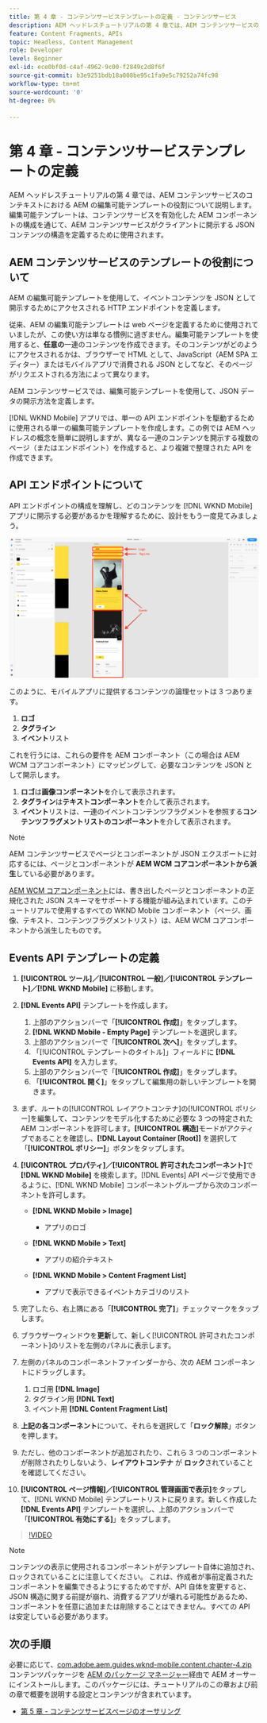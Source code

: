 ```yaml
---
title: 第 4 章 - コンテンツサービステンプレートの定義 - コンテンツサービス
description: AEM ヘッドレスチュートリアルの第 4 章では、AEM コンテンツサービスのコンテキストにおける AEM の編集可能テンプレートの役割について説明します。編集可能テンプレートは、最終的に開示される AEM コンテンツサービスの JSON コンテンツの構造を定義するために使用されます。
feature: Content Fragments, APIs
topic: Headless, Content Management
role: Developer
level: Beginner
exl-id: ece0bf0d-c4af-4962-9c00-f2849c2d8f6f
source-git-commit: b3e9251bdb18a008be95c1fa9e5c79252a74fc98
workflow-type: tm+mt
source-wordcount: '0'
ht-degree: 0%

---
```


# 第 4 章 - コンテンツサービステンプレートの定義

AEM ヘッドレスチュートリアルの第 4 章では、AEM コンテンツサービスのコンテキストにおける AEM の編集可能テンプレートの役割について説明します。編集可能テンプレートは、コンテンツサービスを有効化した AEM コンポーネントの構成を通じて、AEM コンテンツサービスがクライアントに開示する JSON コンテンツの構造を定義するために使用されます。

## AEM コンテンツサービスのテンプレートの役割について

AEM の編集可能テンプレートを使用して、イベントコンテンツを JSON として開示するためにアクセスされる HTTP エンドポイントを定義します。

従来、AEM の編集可能テンプレートは web ページを定義するために使用されていましたが、この使い方は単なる慣例に過ぎません。編集可能テンプレートを使用すると、**任意の**&#x200B;一連のコンテンツを作成できます。そのコンテンツがどのようにアクセスされるかは、ブラウザーで HTML として、JavaScript（AEM SPA エディター）またはモバイルアプリで消費される JSON としてなど、そのページがリクエストされる方法によって異なります。

AEM コンテンツサービスでは、編集可能テンプレートを使用して、JSON データの開示方法を定義します。

[!DNL WKND Mobile] アプリでは、単一の API エンドポイントを駆動するために使用される単一の編集可能テンプレートを作成します。この例では AEM ヘッドレスの概念を簡単に説明しますが、異なる一連のコンテンツを開示する複数のページ（またはエンドポイント）を作成すると、より複雑で整理された API を作成できます。

## API エンドポイントについて

API エンドポイントの構成を理解し、どのコンテンツを [!DNL WKND Mobile] アプリに開示する必要があるかを理解するために、設計をもう一度見てみましょう。

![Events API ページの分解](./assets/chapter-4/design-to-component-mapping.png)

このように、モバイルアプリに提供するコンテンツの論理セットは 3 つあります。

1. **ロゴ**
2. **タグライン**
3. **イベント**&#x200B;リスト

これを行うには、これらの要件を AEM コンポーネント（この場合は AEM WCM コアコンポーネント）にマッピングして、必要なコンテンツを JSON として開示します。

1. **ロゴ**&#x200B;は&#x200B;**画像コンポーネント**&#x200B;を介して表示されます。
2. **タグライン**&#x200B;は&#x200B;**テキストコンポーネント**&#x200B;を介して表示されます。
3. **イベント**&#x200B;リストは、一連のイベントコンテンツフラグメントを参照する&#x200B;**コンテンツフラグメントリストのコンポーネント**&#x200B;を介して表示されます。

>[!NOTE]
>
>AEM コンテンツサービスでページとコンポーネントが JSON エクスポートに対応するには、ページとコンポーネントが **AEM WCM コアコンポーネントから派生**&#x200B;している必要があります。
>
>[AEM WCM コアコンポーネント](https://github.com/Adobe-Marketing-Cloud/aem-core-wcm-components)には、書き出したページとコンポーネントの正規化された JSON スキーマをサポートする機能が組み込まれています。このチュートリアルで使用するすべての WKND Mobile コンポーネント（ページ、画像、テキスト、コンテンツフラグメントリスト）は、AEM WCM コアコンポーネントから派生したものです。

## Events API テンプレートの定義

1. **[!UICONTROL ツール]／[!UICONTROL 一般]／[!UICONTROL テンプレート]／[!DNL WKND Mobile]** に移動します。

1. **[!DNL Events API]** テンプレートを作成します。

   1. 上部のアクションバーで「**[!UICONTROL 作成]**」をタップします。
   1. **[!DNL WKND Mobile - Empty Page]** テンプレートを選択します。
   1. 上部のアクションバーで「**[!UICONTROL 次へ]**」をタップします。
   1. 「[!UICONTROL テンプレートのタイトル]」フィールドに **[!DNL Events API]** を入力します。
   1. 上部のアクションバーで「**[!UICONTROL 作成]**」をタップします。
   1. 「**[!UICONTROL 開く]**」をタップして編集用の新しいテンプレートを開きます。

1. まず、ルートの[!UICONTROL レイアウトコンテナ]の[!UICONTROL ポリシー]を編集して、コンテンツをモデル化するために必要な 3 つの特定された AEM コンポーネントを許可します。**[!UICONTROL 構造]**&#x200B;モードがアクティブであることを確認し、**[!DNL Layout Container \[Root\]]** を選択して「**[!UICONTROL ポリシー]**」ボタンをタップします。
1. **[!UICONTROL プロパティ]／[!UICONTROL 許可されたコンポーネント]**&#x200B;で **[!DNL WKND Mobile]** を検索します。[!DNL Events] API ページで使用できるように、[!DNL WKND Mobile] コンポーネントグループから次のコンポーネントを許可します。

   * **[!DNL WKND Mobile > Image]**

      * アプリのロゴ
   * **[!DNL WKND Mobile > Text]**

      * アプリの紹介テキスト
   * **[!DNL WKND Mobile > Content Fragment List]**

      * アプリで表示できるイベントカテゴリのリスト



1. 完了したら、右上隅にある「**[!UICONTROL 完了]**」チェックマークをタップします。
1. ブラウザーウィンドウを&#x200B;**更新**&#x200B;して、新しく[!UICONTROL 許可されたコンポーネント]のリストを左側のパネルに表示します。
1. 左側のパネルのコンポーネントファインダーから、次の AEM コンポーネントにドラッグします。
   1. ロゴ用 **[!DNL Image]**
   2. タグライン用 **[!DNL Text]**
   3. イベント用 **[!DNL Content Fragment List]**
1. **上記の各コンポーネント**&#x200B;について、それらを選択して「**ロック解除**」ボタンを押します。
1. ただし、他のコンポーネントが追加されたり、これら 3 つのコンポーネントが削除されたりしないよう、**レイアウトコンテナ** が **ロック**&#x200B;されていることを確認してください。
1. **[!UICONTROL ページ情報]／[!UICONTROL 管理画面で表示]**&#x200B;をタップして、[!DNL WKND Mobile] テンプレートリストに戻ります。新しく作成した **[!DNL Events API]** テンプレートを選択し、上部のアクションバーで「**[!UICONTROL 有効にする]**」をタップします。

>[!VIDEO](https://video.tv.adobe.com/v/28342?quality=12&learn=on)

>[!NOTE]
>
> コンテンツの表示に使用されるコンポーネントがテンプレート自体に追加され、ロックされていることに注意してください。 これは、作成者が事前定義されたコンポーネントを編集できるようにするためですが、API 自体を変更すると、JSON 構造に関する前提が崩れ、消費するアプリが壊れる可能性があるため、コンポーネントを任意に追加または削除することはできません。すべての API は安定している必要があります。

## 次の手順

必要に応じて、[com.adobe.aem.guides.wknd-mobile.content.chapter-4.zip](https://github.com/adobe/aem-guides-wknd-mobile/releases/latest) コンテンツパッケージを [AEM のパッケージ マネージャー](http://localhost:4502/crx/packmgr/index.jsp)経由で AEM オーサーにインストールします。このパッケージには、チュートリアルのこの章および前の章で概要を説明する設定とコンテンツが含まれています。

* [第 5 章 - コンテンツサービスページのオーサリング](./chapter-5.md)
